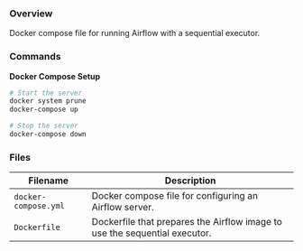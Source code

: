 ### Overview

Docker compose file for running Airflow with a sequential executor.

### Commands

**Docker Compose Setup**

```bash
# Start the server
docker system prune
docker-compose up

# Stop the server
docker-compose down
```

### Files

| Filename             | Description                                                                             |
|----------------------|-----------------------------------------------------------------------------------------|
| `docker-compose.yml` | Docker compose file for configuring an Airflow server.                                  |
| `Dockerfile`         | Dockerfile that prepares the Airflow image to use the sequential executor.              |
